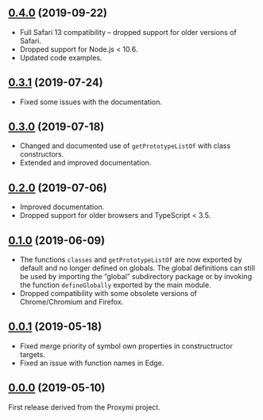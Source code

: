<a name="0.4.0"></a>
## [0.4.0](https://github.com/fasttime/Polytype/releases/tag/0.4.0) (2019-09-22)

* Full Safari 13 compatibility – dropped support for older versions of Safari.
* Dropped support for Node.js &lt; 10.6.
* Updated code examples.

<a name="0.3.1"></a>
## [0.3.1](https://github.com/fasttime/Polytype/releases/tag/0.3.1) (2019-07-24)

* Fixed some issues with the documentation.

<a name="0.3.0"></a>
## [0.3.0](https://github.com/fasttime/Polytype/releases/tag/0.3.0) (2019-07-18)

* Changed and documented use of `getPrototypeListOf` with class constructors.
* Extended and improved documentation.

<a name="0.2.0"></a>
## [0.2.0](https://github.com/fasttime/Polytype/releases/tag/0.2.0) (2019-07-06)

* Improved documentation.
* Dropped support for older browsers and TypeScript &lt; 3.5.

<a name="0.1.0"></a>
## [0.1.0](https://github.com/fasttime/Polytype/releases/tag/0.1.0) (2019-06-09)

* The functions `classes` and `getPrototypeListOf` are now exported by default and no longer defined
on globals.
The global definitions can still be used by importing the “global” subdirectory package or by
invoking the function `defineGlobally` exported by the main module.
* Dropped compatibility with some obsolete versions of Chrome/Chromium and Firefox.

<a name="0.0.1"></a>
## [0.0.1](https://github.com/fasttime/Polytype/releases/tag/0.0.1) (2019-05-18)

* Fixed merge priority of symbol own properties in constructructor targets.
* Fixed an issue with function names in Edge.

<a name="0.0.0"></a>
## [0.0.0](https://github.com/fasttime/Polytype/releases/tag/0.0.0) (2019-05-10)

First release derived from the Proxymi project.
